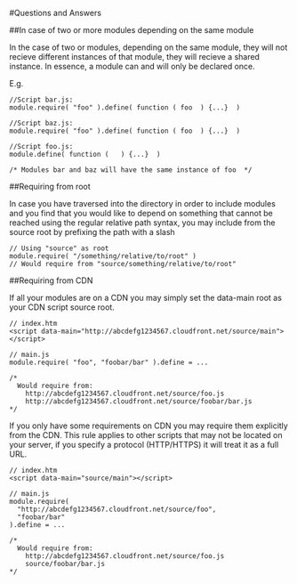
#Questions and Answers

##In case of two or more modules depending on the same module

In  the case of two or modules, depending on the same module, they will not
recieve different instances of that module, they will recieve a shared instance.
In essence, a module can and will only be declared once.

E.g.

    //Script bar.js:
    module.require( "foo" ).define( function ( foo  ) {...}  )

    //Script baz.js:
    module.require( "foo" ).define( function ( foo  ) {...}  )

    //Script foo.js:
    module.define( function (   ) {...}  )

    /* Modules bar and baz will have the same instance of foo  */

##Requiring from root

In case you have traversed into the directory in order to include modules
and you find that you would like to depend on something that cannot be reached
using the regular relative path syntax, you may include from the source root
by prefixing the path with a slash

    // Using "source" as root
    module.require( "/something/relative/to/root" )
    // Would require from "source/something/relative/to/root"

##Requiring from CDN

If all your modules are on a CDN you may simply set the data-main root as
your CDN script source root.

    // index.htm
    <script data-main="http://abcdefg1234567.cloudfront.net/source/main"></script>

    // main.js
    module.require( "foo", "foobar/bar" ).define = ...

    /*
      Would require from:
        http://abcdefg1234567.cloudfront.net/source/foo.js
        http://abcdefg1234567.cloudfront.net/source/foobar/bar.js
    */

If you only have some requirements on CDN you may require them explicitly from the CDN.
This rule applies to other scripts that may not be located on your server, if you specify
a protocol (HTTP/HTTPS) it will treat it as a full URL.

    // index.htm
    <script data-main="source/main"></script>

    // main.js
    module.require(
      "http://abcdefg1234567.cloudfront.net/source/foo",
      "foobar/bar"
    ).define = ...

    /*
      Would require from:
        http://abcdefg1234567.cloudfront.net/source/foo.js
        source/foobar/bar.js
    */